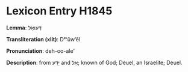 # Lexicon Entry H1845

**Lemma**: דְּעוּאֵל

**Transliteration (xlit)**: Dᵉʻûwʼêl

**Pronunciation**: deh-oo-ale'

**Description**:
from יָדַע and אֵל; known of God; Deuel, an Israelite; Deuel.
